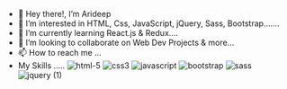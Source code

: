 - 👋 Hey there!, I’m Arideep
- 👀 I’m interested in HTML, Css, JavaScript, jQuery, Sass, Bootstrap.......
- 🌱 I’m currently learning React.js & Redux....
- 💞️ I’m looking to collaborate on Web Dev Projects & more...
- 📫 How to reach me ...
-  My Skills .....
![html-5](https://github.com/nandiarideep/nandiarideep/assets/125820148/1c482500-7696-4fd8-ab2d-a1b4b59b6a25) ![css3](https://github.com/nandiarideep/nandiarideep/assets/125820148/55b0ca3f-65c5-4efd-a94a-aa056131184f) ![javascript](https://github.com/nandiarideep/nandiarideep/assets/125820148/43676e1a-2b9f-4640-a2c6-257e28cc76da) ![bootstrap](https://github.com/nandiarideep/nandiarideep/assets/125820148/0b604790-2d36-475f-a2fc-94842024b690) ![sass](https://github.com/nandiarideep/nandiarideep/assets/125820148/ed827568-05d5-47e6-b333-dbfe7a76b74b) ![jquery (1)](https://github.com/nandiarideep/nandiarideep/assets/125820148/a55a0bd8-1eba-4509-bdbb-4d3f5df2b4e0)










  

<!---
nandiarideep/nandiarideep is a ✨ special ✨ repository because its `README.md` (this file) appears on your GitHub profile.
You can click the Preview link to take a look at your changes.
--->
